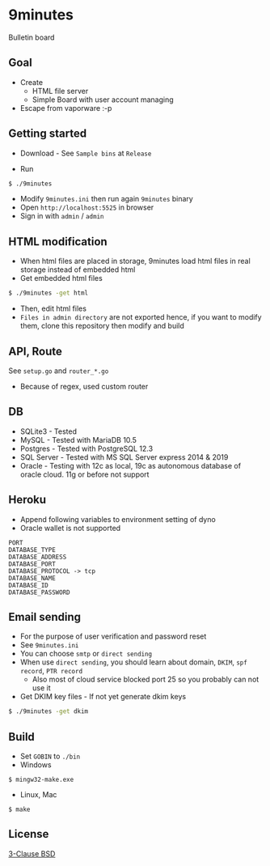 # 9minutes

Bulletin board


## Goal

* Create
    * HTML file server
    * Simple Board with user account managing
* Escape from vaporware :-p


## Getting started

* Download - See `Sample bins` at `Release`

* Run
```sh
$ ./9minutes
```
* Modify `9minutes.ini` then run again `9minutes` binary
* Open `http://localhost:5525` in browser
* Sign in with `admin` / `admin`


## HTML modification

* When html files are placed in storage, 9minutes load html files in real storage instead of embedded html
* Get embedded html files
```sh
$ ./9minutes -get html
```
* Then, edit html files
* `Files in admin directory` are not exported hence, if you want to modify them, clone this repository then modify and build


## API, Route

See `setup.go` and `router_*.go`

* Because of regex, used custom router


## DB

* SQLite3 - Tested
* MySQL - Tested with MariaDB 10.5
* Postgres - Tested with PostgreSQL 12.3
* SQL Server - Tested with MS SQL Server express 2014 & 2019
* Oracle - Testing with 12c as local, 19c as autonomous database of oracle cloud. 11g or before not support


## Heroku

* Append following variables to environment setting of dyno
* Oracle wallet is not supported
```
PORT
DATABASE_TYPE
DATABASE_ADDRESS
DATABASE_PORT
DATABASE_PROTOCOL -> tcp
DATABASE_NAME
DATABASE_ID
DATABASE_PASSWORD
```


## Email sending

* For the purpose of user verification and password reset
* See `9minutes.ini`
* You can choose `smtp` or `direct sending`
* When use `direct sending`, you should learn about domain, `DKIM`, `spf record`, `PTR record`
    * Also most of cloud service blocked port 25 so you probably can not use it
* Get DKIM key files - If not yet generate dkim keys
```sh
$ ./9minutes -get dkim
```

## Build

* Set `GOBIN` to `./bin`
* Windows
```
$ mingw32-make.exe
```
* Linux, Mac
```
$ make
```


## License

[3-Clause BSD](https://opensource.org/licenses/BSD-3-Clause)
